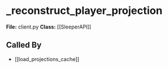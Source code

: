 # _reconstruct_player_projection

**File:** client.py
**Class:** [[SleeperAPI]]

## Called By

- [[load_projections_cache]]

